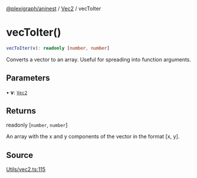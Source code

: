 [@plexigraph/aninest](../../index.md) / [Vec2](../index.md) / vecToIter

# vecToIter()

```ts
vecToIter(v): readonly [number, number]
```

Converts a vector to an array.
Useful for spreading into function arguments.

## Parameters

• **v**: [`Vec2`](../type-aliases/Vec2.md)

## Returns

readonly [`number`, `number`]

An array with the x and y components of the vector in the format [x, y].

## Source

[Utils/vec2.ts:115](https://github.com/plexigraph/aninest/blob/b36f74d/src/Utils/vec2.ts#L115)
